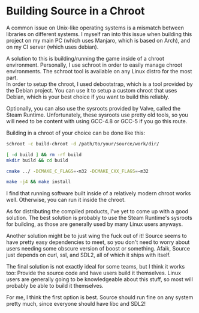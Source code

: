 # Building Source in a Chroot

A common issue on Unix-like operating systems is a mismatch between libraries on different systems. I myself ran into this issue when building this project on my main PC (which uses Manjaro, which is based on Arch), and on my CI server (which uses debian). 

A solution to this is building/running the game inside of a chroot environment. Personally, I use schroot in order to easily manage chroot environments. The schroot tool is available on any Linux distro for the most part.  
In order to setup the chroot, I used debootstrap, which is a tool provided by the Debian project. You can use it to setup a custom chroot that uses Debian, which is your best choice if you want to build this reliably. 

Optionally, you can also use the sysroots provided by Valve, called the Steam Runtime. Unfortunately, these sysroots use pretty old tools, so you will need to be content with using GCC-4.8 or GCC-5 if you go this route.

Building in a chroot of your choice can be done like this: 

```bash
schroot -c build-chroot -d /path/to/your/source/work/dir/

[ -d build ] && rm -rf build 
mkdir build && cd build

cmake ../ -DCMAKE_C_FLAGS=-m32 -DCMAKE_CXX_FLAGS=-m32

make -j4 && make install
```

I find that running software built inside of a relatively modern chroot works well. Otherwise, you can run it inside the chroot.

As for distributing the compiled products, I've yet to come up with a good solution. The best solution is probably to use the Steam Runtime's sysroots for building, as those are generally used by many Linux users anyways.

Another solution might be to just wing the fuck out of it! Source seems to have pretty easy dependencies to meet, so you don't need to worry about users needing some obscure version of boost or something. Afaik, Source just depends on curl, ssl, and SDL2, all of which it ships with itself. 

The final solution is not exactly ideal for some teams, but I think it works too: Provide the source code and have users build it themselves. Linux users are generally going to be knowledgeable about this stuff, so most will probably be able to build it themselves.

For me, I think the first option is best. Source should run fine on any system pretty much, since everyone should have libc and SDL2!
